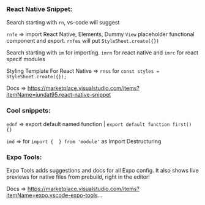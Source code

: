 ### React Native Snippet:
Search starting with `rn`, vs-code will suggest

`rnfe` => import React Native, Elements, Dummy `View` placeholder functional component and export. `rnfes` will put `StyleSheet.create({})`

Search starting with `im` for importing. 
`imrn` for react native and `imrc` for react specif modules

Styling Template For React Native => `rnss` for `const styles = StyleSheet.create({});`

Docs => https://marketplace.visualstudio.com/items?itemName=jundat95.react-native-snippet

### Cool snippets:
`ednf` => export default named function | `export default function first() {}`

`imd` => for `import {  } from 'module'` as Import Destructuring

### Expo Tools:
Expo Tools adds suggestions and docs for all Expo config. It also shows live previews for native files from prebuild, right in the editor!

Docs => https://marketplace.visualstudio.com/items?itemName=expo.vscode-expo-tools...